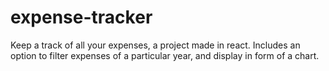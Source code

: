 # expense-tracker
Keep a track of all your expenses, a project made in react. Includes an option to filter expenses of a particular year, and display in form of a chart.
